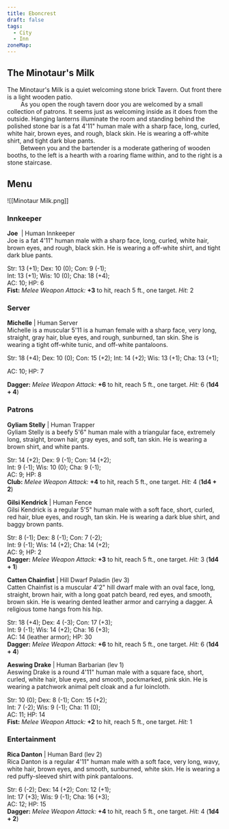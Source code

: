 ```yaml
---
title: Eboncrest
draft: false
tags:
  - City
  - Inn
zoneMap:
---
```


## The Minotaur's Milk

The Minotaur's Milk is a quiet welcoming stone brick Tavern. Out front there is a light wooden patio.  
        As you open the rough tavern door you are welcomed by a small collection of patrons. It seems just as welcoming inside as it does from the outside. Hanging lanterns illuminate the room and standing behind the polished stone bar is a fat 4'11" human male with a sharp face, long, curled, white hair, brown eyes, and rough, black skin. He is wearing a off-white shirt, and tight dark blue pants.   
        Between you and the bartender is a moderate gathering of wooden booths, to the left is a hearth with a roaring flame within, and to the right is a stone staircase.

## Menu

![[Minotaur Milk.png]]


### Innkeeper

**Joe**  | Human Innkeeper  
Joe is a fat 4'11" human male with a sharp face, long, curled, white hair, brown eyes, and rough, black skin. He is wearing a off-white shirt, and tight dark blue pants. 

Str: 13 (+1); Dex: 10 (0); Con: 9 (-1);   
Int: 13 (+1); Wis: 10 (0); Cha: 18 (+4);   
AC: 10; HP: 6  
**Fist:** _Melee Weapon Attack:_ **+3** to hit, reach 5 ft., one target. _Hit:_ 2

### Server

**Michelle** | Human Server  
Michelle is a muscular 5'11 is a human female with a sharp face, very long, straight, gray hair, blue eyes, and rough, sunburned, tan skin. She is wearing a tight off-white tunic, and off-white pantaloons. 

Str: 18 (+4); Dex: 10 (0); Con: 15 (+2); Int: 14 (+2); Wis: 13 (+1); Cha: 13 (+1);   

AC: 10; HP: 7  

**Dagger:** _Melee Weapon Attack:_ **+6** to hit, reach 5 ft., one target. _Hit:_ 6 (**1d4 + 4**)

### Patrons

**Gyliam Stelly** | Human Trapper  
Gyliam Stelly is a beefy 5'6" human male with a triangular face, extremely long, straight, brown hair, gray eyes, and soft, tan skin. He is wearing a brown shirt, and white pants. 

Str: 14 (+2); Dex: 9 (-1); Con: 14 (+2);   
Int: 9 (-1); Wis: 10 (0); Cha: 9 (-1);   
AC: 9; HP: 8  
**Club:** _Melee Weapon Attack:_ **+4** to hit, reach 5 ft., one target. _Hit:_ 4 (**1d4 + 2**)

**Gilsi Kendrick** | Human Fence  
Gilsi Kendrick is a regular 5'5" human male with a soft face, short, curled, red hair, blue eyes, and rough, tan skin. He is wearing a dark blue shirt, and baggy brown pants. 

Str: 8 (-1); Dex: 8 (-1); Con: 7 (-2);   
Int: 9 (-1); Wis: 14 (+2); Cha: 14 (+2);   
AC: 9; HP: 2  
**Dagger:** _Melee Weapon Attack:_ **+3** to hit, reach 5 ft., one target. _Hit:_ 3 (**1d4 + 1**)

**Catten Chainfist** | Hill Dwarf Paladin (lev 3)  
Catten Chainfist is a muscular 4'2" hill dwarf male with an oval face, long, straight, brown hair, with a long goat patch beard, red eyes, and smooth, brown skin. He is wearing dented leather armor and carrying a dagger. A religious tome hangs from his hip. 

Str: 18 (+4); Dex: 4 (-3); Con: 17 (+3);   
Int: 9 (-1); Wis: 14 (+2); Cha: 16 (+3);   
AC: 14 (leather armor); HP: 30  
**Dagger:** _Melee Weapon Attack:_ **+6** to hit, reach 5 ft., one target. _Hit:_ 6 (**1d4 + 4**)

**Aeswing Drake** | Human Barbarian (lev 1)  
Aeswing Drake is a round 4'11" human male with a square face, short, curled, white hair, blue eyes, and smooth, pockmarked, pink skin. He is wearing a patchwork animal pelt cloak and a fur loincloth. 

Str: 10 (0); Dex: 8 (-1); Con: 15 (+2);   
Int: 7 (-2); Wis: 9 (-1); Cha: 11 (0);   
AC: 11; HP: 14  
**Fist:** _Melee Weapon Attack:_ **+2** to hit, reach 5 ft., one target. _Hit:_ 1

### Entertainment

**Rica Danton** | Human Bard (lev 2)  
Rica Danton is a regular 4'11" human male with a soft face, very long, wavy, white hair, brown eyes, and smooth, sunburned, white skin. He is wearing a red puffy-sleeved shirt with pink pantaloons. 

Str: 6 (-2); Dex: 14 (+2); Con: 12 (+1);   
Int: 17 (+3); Wis: 9 (-1); Cha: 16 (+3);   
AC: 12; HP: 15  
**Dagger:** _Melee Weapon Attack:_ **+4** to hit, reach 5 ft., one target. _Hit:_ 4 (**1d4 + 2**)